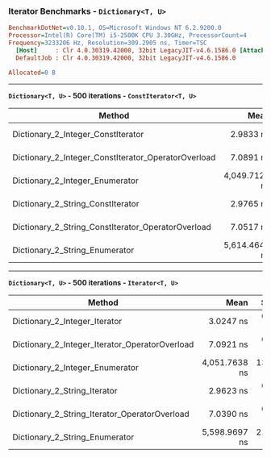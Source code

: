 ### Iterator Benchmarks - `Dictionary<T, U>`

``` ini
BenchmarkDotNet=v0.10.1, OS=Microsoft Windows NT 6.2.9200.0
Processor=Intel(R) Core(TM) i5-2500K CPU 3.30GHz, ProcessorCount=4
Frequency=3233206 Hz, Resolution=309.2905 ns, Timer=TSC
  [Host]     : Clr 4.0.30319.42000, 32bit LegacyJIT-v4.6.1586.0 [AttachedDebugger]
  DefaultJob : Clr 4.0.30319.42000, 32bit LegacyJIT-v4.6.1586.0

Allocated=0 B  
```

---

**`Dictionary<T, U>` - 500 iterations - `ConstIterator<T, U>`**

|                                              Method |          Mean |     StdDev |           Min |           Max |
|---------------------------------------------------- |--------------: |-----------: |--------------: |--------------: |
|                  Dictionary_2_Integer_ConstIterator |     2.9833 ns |  0.0172 ns |     2.9497 ns |     3.0168 ns |
| Dictionary_2_Integer_ConstIterator_OperatorOverload |     7.0891 ns |  0.0424 ns |     7.0243 ns |     7.1769 ns |
|                     Dictionary_2_Integer_Enumerator | 4,049.7120 ns | 12.7141 ns | 4,030.9359 ns | 4,073.2453 ns |
|                   Dictionary_2_String_ConstIterator |     2.9765 ns |  0.0126 ns |     2.9571 ns |     3.0042 ns |
|  Dictionary_2_String_ConstIterator_OperatorOverload |     7.0517 ns |  0.0379 ns |     6.9836 ns |     7.1152 ns |
|                      Dictionary_2_String_Enumerator | 5,614.4641 ns | 34.1495 ns | 5,570.0335 ns | 5,675.9746 ns |

---

**`Dictionary<T, U>` - 500 iterations - `Iterator<T, U>`**

|                                         Method |          Mean |     StdDev |           Min |           Max |
|----------------------------------------------- |--------------: |-----------: |--------------: |--------------: |
|                  Dictionary_2_Integer_Iterator |     3.0247 ns |  0.0499 ns |     2.9732 ns |     3.1248 ns |
| Dictionary_2_Integer_Iterator_OperatorOverload |     7.0921 ns |  0.0319 ns |     7.0484 ns |     7.1644 ns |
|                Dictionary_2_Integer_Enumerator | 4,051.7638 ns | 13.8890 ns | 4,029.3760 ns | 4,076.0319 ns |
|                   Dictionary_2_String_Iterator |     2.9623 ns |  0.0082 ns |     2.9498 ns |     2.9742 ns |
|  Dictionary_2_String_Iterator_OperatorOverload |     7.0390 ns |  0.0208 ns |     7.0015 ns |     7.0676 ns |
|                 Dictionary_2_String_Enumerator | 5,598.9697 ns | 21.0608 ns | 5,572.9243 ns | 5,637.9340 ns |
